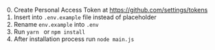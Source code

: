 0. Create Personal Access Token at https://github.com/settings/tokens
1. Insert into `.env.example` file instead of placeholder
2. Rename `env.example` into `.env`
3. Run `yarn ` or `npm install`
4. After installation process run `node main.js`
